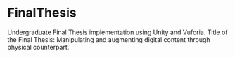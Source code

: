 # FinalThesis
 Undergraduate Final Thesis implementation using Unity and Vuforia. Title of the Final Thesis: Manipulating and augmenting digital content through physical counterpart.
